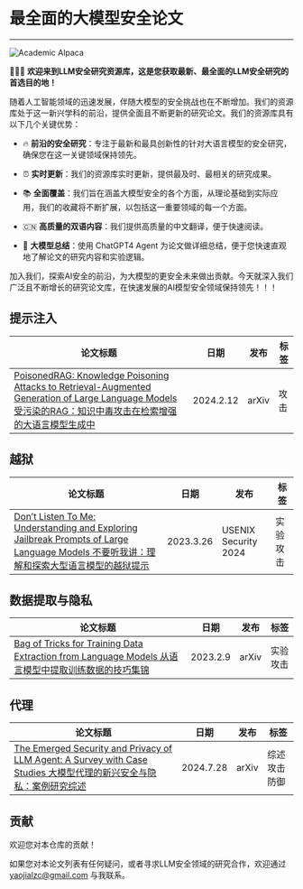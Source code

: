 # 最全面的大模型安全论文

---

![Academic Alpaca](resources/DALL·E%202024-07-30%2015.10.44%20-%20An%20academic-looking%20alpaca%20wearing%20scholarly%20glasses%20and%20a%20graduation%20cap%2C%20with%20an%20intellectual%20and%20serious%20expression.%20The%20background%20should%20be%20a%20lib.webp)

🎉🎉🎉 **欢迎来到LLM安全研究资源库，这是您获取最新、最全面的LLM安全研究的首选目的地！**

随着人工智能领域的迅速发展，伴随大模型的安全挑战也在不断增加。我们的资源库处于这一新兴学科的前沿，提供全面且不断更新的研究论文。我们的资源库具有以下几个关键优势：

- 🔥 **前沿的安全研究**：专注于最新和最具创新性的针对大语言模型的安全研究，确保您在这一关键领域保持领先。

- ⏰️ **实时更新**：我们的资源库实时更新，提供最及时、最相关的研究成果。

- 📚️ **全面覆盖**：我们旨在涵盖大模型安全的各个方面，从理论基础到实际应用，我们的收藏将不断扩展，以包括这一重要领域的每一个方面。

- 🇨🇳 **高质量的双语内容**：我们提供高质量的中文翻译，便于快速阅读。

- 🌟 **大模型总结**：使用 ChatGPT4 Agent 为论文做详细总结，便于您快速直观地了解论文的研究内容和实验逻辑。

加入我们，探索AI安全的前沿，为大模型的更安全未来做出贡献。今天就深入我们广泛且不断增长的研究论文库，在快速发展的AI模型安全领域保持领先！！！

## 提示注入

| 论文标题 | 日期 | 发布 | 标签 |
|---------|-----|------|------|
| [PoisonedRAG: Knowledge Poisoning Attacks to Retrieval-Augmented Generation of Large Language Models  受污染的RAG：知识中毒攻击在检索增强的大语言模型生成中](paper_list/PoisonedRAG_Knowledge_Poisoning_Attacks_to_Retrieval-Augmented_Generation_of_Large_Language_Models.md) | 2024.2.12 | arXiv | 攻击 |

## 越狱

| 论文标题 | 日期 | 发布 | 标签 |
|---------|-----|------|------|
| [Don’t Listen To Me: Understanding and Exploring Jailbreak Prompts of Large Language Models 不要听我讲：理解和探索大型语言模型的越狱提示](paper_list/Don't_Listen_To_Me:_Understanding_and_Exploring_Jailbreak_Prompts_of_Large_Language_Models.md) | 2023.3.26 | USENIX Security 2024 | 实验 攻击 |

## 数据提取与隐私

| 论文标题 | 日期 | 发布 | 标签 |
|---------|-----|------|------|
| [Bag of Tricks for Training Data Extraction from Language Models 从语言模型中提取训练数据的技巧集锦](paper_list/Bag_of_Tricks_for_Training_Data_Extraction_from_Language_Models.md) | 2023.2.9 | arXiv | 实验 攻击 |

## 代理

| 论文标题 | 日期 | 发布 | 标签 |
|---------|-----|------|------|
| [The Emerged Security and Privacy of LLM Agent: A Survey with Case Studies 大模型代理的新兴安全与隐私：案例研究综述](paper_list/The_Emerged_Security_and_Privacy_of_LLM_Agent_A_Survey_with_Case_Studies.md) | 2024.7.28 | arXiv | 综述 攻击 防御 |

## 贡献
欢迎您对本仓库的贡献！

如果您对本论文列表有任何疑问，或者寻求LLM安全领域的研究合作，欢迎通过 yaojialzc@gmail.com 与我联系。
